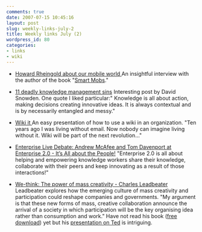 ```yaml
---
comments: true
date: 2007-07-15 10:45:16
layout: post
slug: weekly-links-july-2
title: Weekly links July (2)
wordpress_id: 80
categories:
- links
- wiki
---
```






	
  * [Howard Rheingold about our mobile world
](http://blogs.zdnet.com/emergingtech/?p=271)An insightful interview with the author of the book "[Smart Mobs](http://www.smartmobs.com/)."

	
  * [11 deadly knowledge management sins](http://www.cognitive-edge.com/2007/07/back_in_1998_fahey.php)
Interesting post by David Snowden. One quote I liked particular:" Knowledge is all about action, making decisions creating innovative ideas. It is always contextual and is by necessarily entangled and messy."

	
  * [Wiki it
](http://www.slideshare.net/gagnonc/wiki-it)An easy presentation of how to use a wiki in an organization. "Ten years ago I was living without email. Now nobody can imagine living without it. Wiki will be part of the next revolution..."

	
  * [Enterprise Live Debate: Andrew McAfee and Tom Davenport at Enterprise 2.0 - It’s All about the People!](http://www.elsua.net/2007/07/06/e20-enterprise-live-debate-andrew-mcafee-and-tom-davenport-at-enterprise-20-its-all-about-the-people-part-ii/)
"Enterprise 2.0 is all about helping and empowering knowledge workers share their knowledge, collaborate with their peers and keep innovating as a result of those interactions!"

	
  * [We-think: The power of mass creativity - Charles Leadbeater](http://www.wethinkthebook.net/home.aspx)
Leadbeater explores how the emerging culture of mass creativity and participation could reshape companies and governments.  "My argument is that these new forms of mass, creative collaboration announce the arrival of a society in which participation will be the key organising idea rather than consumption and work." Have not read his book ([free download](http://www.wethinkthebook.net/home.aspx)) yet but his [presentation on Ted](http://www.ted.com/index.php/talks/view/id/63) is intriguing.


